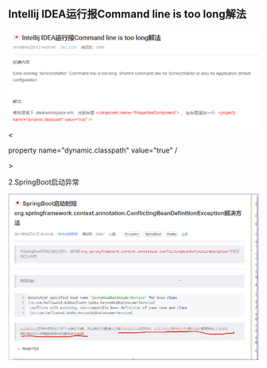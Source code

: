 ## Intellij IDEA运行报Command line is too long解法

![](/assets/import.png)&lt;

property name="dynamic.classpath" value="true" /

&gt;

2.SpringBoot启动异常

![](/assets/springboot启动异常.png)

